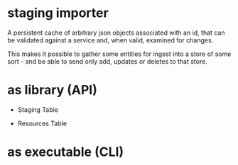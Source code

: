 # staging importer

A persistent cache of arbitrary json objects associated with 
an id, that can be validated against a service and, when valid,
examined for changes.

This makes it possible to gather some entities for ingest into
a store of some sort - and be able to send only add, updates or
deletes to that store.

# as library (API)

* Staging Table

* Resources Table


# as executable (CLI)


